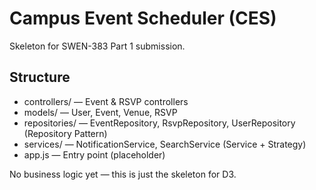 
# Campus Event Scheduler (CES)

Skeleton for SWEN-383 Part 1 submission.

## Structure
- controllers/ — Event & RSVP controllers
- models/ — User, Event, Venue, RSVP
- repositories/ — EventRepository, RsvpRepository, UserRepository (Repository Pattern)
- services/ — NotificationService, SearchService (Service + Strategy)
- app.js — Entry point (placeholder)

No business logic yet — this is just the skeleton for D3.
